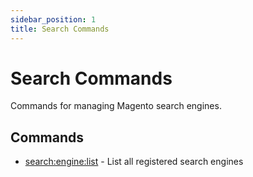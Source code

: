 ```yaml
---
sidebar_position: 1
title: Search Commands
---
```


# Search Commands

Commands for managing Magento search engines.

## Commands

- [search:engine:list](./search-engine-commands.md#searchenginelist) - List all registered search engines

